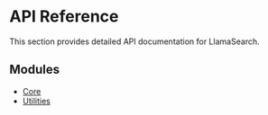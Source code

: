 # API Reference

This section provides detailed API documentation for LlamaSearch.

## Modules

- [Core](core.md)
- [Utilities](utilities.md)
